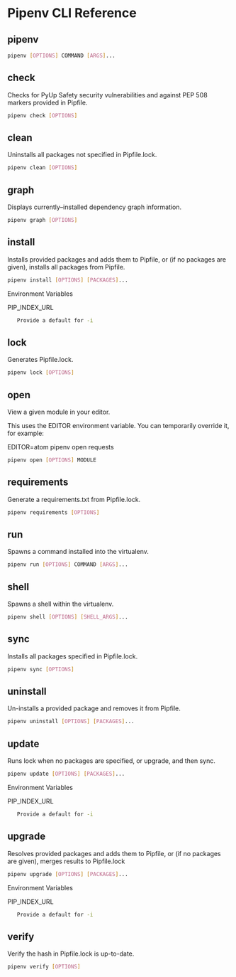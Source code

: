 # Pipenv CLI Reference

## pipenv 

```bash
pipenv [OPTIONS] COMMAND [ARGS]...
```	

## check

Checks for PyUp Safety security vulnerabilities and against PEP 508 markers provided in Pipfile.

```bash
pipenv check [OPTIONS]
```

## clean

Uninstalls all packages not specified in Pipfile.lock.

```bash
pipenv clean [OPTIONS]
```

## graph

Displays currently–installed dependency graph information.

```bash
pipenv graph [OPTIONS]
```

## install

Installs provided packages and adds them to Pipfile, or (if no packages are given), installs all packages from Pipfile.

```bash
pipenv install [OPTIONS] [PACKAGES]...
```

Environment Variables

PIP_INDEX_URL

```bash	
   Provide a default for -i
```

## lock

Generates Pipfile.lock.

```bash
pipenv lock [OPTIONS]
```

## open

View a given module in your editor.

This uses the EDITOR environment variable. You can temporarily override it, for example:

EDITOR=atom pipenv open requests

```bash
pipenv open [OPTIONS] MODULE
```

## requirements

Generate a requirements.txt from Pipfile.lock.

```bash
pipenv requirements [OPTIONS]
```

## run

Spawns a command installed into the virtualenv.

```bash
pipenv run [OPTIONS] COMMAND [ARGS]...
```

## shell

Spawns a shell within the virtualenv.

```bash
pipenv shell [OPTIONS] [SHELL_ARGS]...
```

## sync

Installs all packages specified in Pipfile.lock.

```bash
pipenv sync [OPTIONS]
```

## uninstall

Un-installs a provided package and removes it from Pipfile.

```bash
pipenv uninstall [OPTIONS] [PACKAGES]...
```

## update

Runs lock when no packages are specified, or upgrade, and then sync.

```bash
pipenv update [OPTIONS] [PACKAGES]...
```

Environment Variables

PIP_INDEX_URL

```bash	
   Provide a default for -i
```

## upgrade

Resolves provided packages and adds them to Pipfile, or (if no packages are given), merges results to Pipfile.lock

```bash
pipenv upgrade [OPTIONS] [PACKAGES]...
```

Environment Variables

PIP_INDEX_URL

```bash	
   Provide a default for -i
```

## verify 

Verify the hash in Pipfile.lock is up-to-date.

```bash
pipenv verify [OPTIONS]
```




